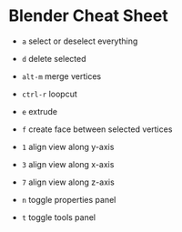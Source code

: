 # Blender Cheat Sheet

* `a` select or deselect everything
* `d` delete selected

* `alt-m` merge vertices
* `ctrl-r` loopcut
* `e` extrude
* `f` create face between selected vertices

* `1` align view along y-axis
* `3` align view along x-axis
* `7` align view along z-axis

* `n` toggle properties panel
* `t` toggle tools panel
